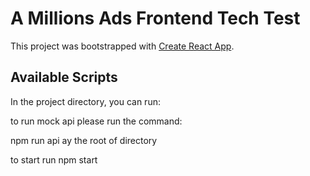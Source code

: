 # A Millions Ads Frontend Tech Test

This project was bootstrapped with [Create React App](https://github.com/facebook/create-react-app).

## Available Scripts

In the project directory, you can run:

to run mock api please run the command:

npm run api ay the root of directory

to start run npm start 

